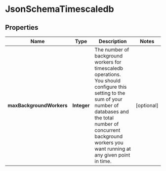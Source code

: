 # JsonSchemaTimescaledb

## Properties
Name | Type | Description | Notes
------------ | ------------- | ------------- | -------------
**maxBackgroundWorkers** | **Integer** | The number of background workers for timescaledb operations. You should configure this setting to the sum of your number of databases and the total number of concurrent background workers you want running at any given point in time. |  [optional]
